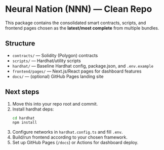 
# Neural Nation (NNN) — Clean Repo

This package contains the consolidated smart contracts, scripts, and frontend pages chosen as the **latest/most complete** from multiple bundles.

## Structure
- `contracts/` — Solidity (Polygon) contracts
- `scripts/` — Hardhat/utility scripts
- `hardhat/` — Baseline Hardhat config, package.json, and `.env.example`
- `frontend/pages/` — Next.js/React pages for dashboard features
- `docs/` — (optional) GitHub Pages landing site

## Next steps
1. Move this into your repo root and commit.
2. Install hardhat deps:
   ```bash
   cd hardhat
   npm install
   ```
3. Configure networks in `hardhat.config.ts` and fill `.env`.
4. Build/run frontend according to your chosen framework.
5. Set up GitHub Pages (`/docs`) or Actions for dashboard deploy.
